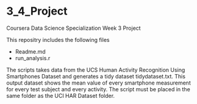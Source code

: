 # 3_4_Project
Coursera Data Science Specialization Week 3 Project

This repositry includes the following files
 -  Readme.md
 -  run_analysis.r
 
The scripts takes data from the UCS Human Activity Recognition Using Smartphones Dataset and generates a tidy dataset tidydataset.txt. This output dataset shows the mean value of every smartphone measurement for every test subject and every activity. The script must be placed in the same folder as the UCI HAR Dataset folder.
